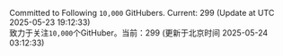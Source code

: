 Committed to Following `10,000` GitHubers. Current: <!-- FOLLOWING_COUNT -->299<!-- FOLLOWING_COUNT --> (Update at UTC <!-- LAST_UPDATED -->2025-05-23 19:12:33<!-- LAST_UPDATED -->)<br>
致力于关注`10,000`个GitHuber。当前：<!-- FOLLOWING_COUNT -->299<!-- FOLLOWING_COUNT --> (更新于北京时间 <!-- LAST_UPDATED_CST -->2025-05-24 03:12:33<!-- LAST_UPDATED_CST -->)
